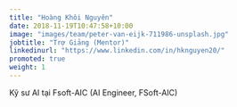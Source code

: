 ```yaml
---
title: "Hoàng Khôi Nguyên"
date: 2018-11-19T10:47:58+10:00
image: "images/team/peter-van-eijk-711986-unsplash.jpg"
jobtitle: "Trợ Giảng (Mentor)"
linkedinurl: "https://www.linkedin.com/in/hknguyen20/"
promoted: true
weight: 1
---
```


Kỹ sư AI tại Fsoft-AIC (AI Engineer, FSoft-AIC)

